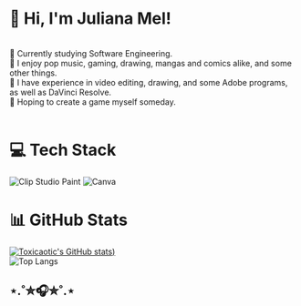 # 🌸 Hi, I'm Juliana Mel!
<br/>
📖 Currently studying Software Engineering.<br/>
🌿 I enjoy pop music, gaming, drawing, mangas and comics alike, and some other things.<br/>
🌾 I have experience in video editing, drawing, and some Adobe programs, as well as DaVinci Resolve. <br/>
🌱 Hoping to create a game myself someday.<br/><br/>

# 💻 Tech Stack
![Clip Studio Paint](https://img.shields.io/badge/ClipStudioPaint-%23CFD3D3.svg?style=for-the-badge&logo=ClipStudioPaint&logoColor=white) ![Canva](https://img.shields.io/badge/Canva-%2300C4CC.svg?style=for-the-badge&logo=Canva&logoColor=white)

# 📊 GitHub Stats
[![Toxicaotic's GitHub stats](https://github-readme-stats.vercel.app/api?username=toxicaotic&show_icons=true&theme=radical))](https://github.com/anuraghazra/github-readme-stats)<br/>
![Top Langs](https://github-readme-stats.vercel.app/api/top-langs/?username=anuraghazra&layout=compact&theme=radical)

## ⋆.˚✮🎧✮˚.⋆
